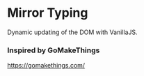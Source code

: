 # Mirror Typing
Dynamic updating of the DOM with VanillaJS.

### Inspired by GoMakeThings
https://gomakethings.com/